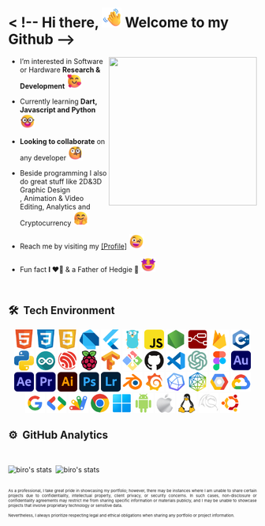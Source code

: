 <!---
it is a ✨ special ✨ repository because its `README.md` (this file) appears on your GitHub profile.
You can click the Preview link to take a look your changes..
--->


<h1 align="left">< !-- Hi there, <img src="./emoji/wave.png" width="40" height="40"/> Welcome to my Github --></h1>
<img align="right" width="300em" height="300em" src="https://raw.githubusercontent.com/robertomarkus/robertomarkus/main/markro-animation.png?raw=true"/>

- I’m interested in Software or Hardware **Research & Development** <img src="./emoji/love.png" width="30" height="30"/>

- Currently learning **Dart, Javascript and Python** <img src="./emoji/colaboration.png" width="30" height="30"/>

- **Looking to collaborate** on any developer <img src="./emoji/monocle.png" width="30" height="30"/>

- Beside programming I also do great stuff like 2D&3D Graphic Design<br>, Animation & Video Editing, Analytics and Cryptocurrency <img src="./emoji/welcome.png" width="30" height="30"/>

- Reach me by visiting my <a href="https://markus-roberto.web.app/">[Profile]</a> <img src="./emoji/winking.png" width="30" height="30"/>

- Fun fact **I ❤️🥑** & a Father of Hedgie 🦔 <img src="./emoji/nicetoseeyou.png" width="30" height="30"/>


<br>

## 🛠 &nbsp;Tech Environment

<p align="center">
  <img src="./logos/html.png" width="40" height="40"/>
  <img src="./logos/css.png" width="40" height="40"/>
  <img src="./logos/js.png" width="40" height="40"/>  
  <img src="./logos/dart.png" width="40" height="40"/>  
  <img src="./logos/flutter.png" width="40" height="40"/>
  <img src="./logos/golang.png" width="40" height="40"/>
  <img src="./logos/javascript.png" width="40" height="40"/>
  <img src="./logos/nodejs.png" width="40" height="40"/>
  <img src="./logos/node-red.png" width="40" height="40"/>
  <img src="./logos/firebase.png" width="40" height="40"/>
  <img src="./logos/c++.png" width="40" height="40"/>
  <img src="./logos/python.png" width="40" height="40"/>
  <img src="./logos/arduino.png" width="40" height="40"/>
  <img src="./logos/espressif.png" width="40" height="40"/>
  <img src="./logos/raspberrypi.png" width="40" height="40"/>
  <img src="./logos/tensorflow.png" width="40" height="40"/>
  <img src="./logos/git.png" width="40" height="40"/>
  <img src="./logos/github.png" width="40" height="40"/>
  <img src="./logos/vscode.png" width="40" height="40"/>
  <img src="./logos/chatgpt.png" width="40" height="40"/>
  <img src="./logos/figma.png" width="40" height="40"/>
  <img src="./logos/au.png" width="40" height="40"/>
  <img src="./logos/ae.png" width="40" height="40"/>
  <img src="./logos/pr.png" width="40" height="40"/>
  <img src="./logos/ai.png" width="40" height="40"/>
  <img src="./logos/ps.png" width="40" height="40"/>
  <img src="./logos/lr.png" width="40" height="40"/>
  <img src="./logos/blender.png" width="40" height="40"/>
  <img src="./logos/grafana.png" width="40" height="40"/>
  <img src="./logos/influxdb.png" width="40" height="40"/>
  <img src="./logos/openjs.png" width="40" height="40"/>
  <img src="./logos/gcp.png" width="40" height="40"/>
  <img src="./logos/gcloud.png" width="40" height="40"/>
  <img src="./logos/google.png" width="40" height="40"/>
  <img src="./logos/gdev.png" width="40" height="40"/>
  <img src="./logos/appscript.png" width="40" height="40"/>
  <img src="./logos/chrome.png" width="40" height="40"/>
  <img src="./logos/windows.png" width="40" height="40"/>
  <img src="./logos/android.png" width="40" height="40"/>
  <img src="./logos/apple.png" width="40" height="40"/>
  <img src="./logos/linux.png" width="40" height="40"/>  
  <img src="./logos/backtrack.png" width="40" height="40"/>
  <img src="./logos/ubuntu.png" width="40" height="40"/>
</p>

<!--
![HTML5](https://img.shields.io/badge/html5-%23E34F26.svg?style=for-the-badge&logo=html5&logoColor=white)&nbsp;
![CSS3](https://img.shields.io/badge/css3-%231572B6.svg?style=for-the-badge&logo=css3&logoColor=white)&nbsp;
![JavaScript](https://img.shields.io/badge/JavaScript-323330?style=for-the-badge&logo=javascript&logoColor=F7DF1E)&nbsp;
![Dart](https://img.shields.io/badge/dart-%230175C2.svg?style=for-the-badge&logo=dart&logoColor=white)&nbsp;
![Flutter](https://img.shields.io/badge/Flutter-%2302569B.svg?style=for-the-badge&logo=Flutter&logoColor=white)&nbsp;
![Go](https://img.shields.io/badge/go-%2300ADD8.svg?style=for-the-badge&logo=go&logoColor=white)&nbsp;
![Firebase](https://img.shields.io/badge/firebase-%23039BE5.svg?style=for-the-badge&logo=firebase)&nbsp;
![MySQL](https://img.shields.io/badge/mysql-%2300f.svg?style=for-the-badge&logo=mysql&logoColor=white)&nbsp;
![PHP](https://img.shields.io/badge/php-%23777BB4.svg?style=for-the-badge&logo=php&logoColor=white)&nbsp;
![Apache](https://img.shields.io/badge/apache-%23D42029.svg?style=for-the-badge&logo=apache&logoColor=white)
![C++](https://img.shields.io/badge/c++-%2300599C.svg?style=for-the-badge&logo=c%2B%2B&logoColor=white)&nbsp;
![Python](https://img.shields.io/badge/python-3670A0?style=for-the-badge&logo=python&logoColor=ffffff)&nbsp;
![Arduino](https://img.shields.io/badge/-Arduino-00979D?style=for-the-badge&logo=Arduino&logoColor=white)&nbsp;
![Raspberry Pi](https://img.shields.io/badge/-RaspberryPi-C51A4A?style=for-the-badge&logo=Raspberry-Pi)&nbsp;
![TensorFlow](https://img.shields.io/badge/TensorFlow-%23FF6F00.svg?style=for-the-badge&logo=TensorFlow&logoColor=white)&nbsp;
![Git](https://img.shields.io/badge/Git-F05032?style=for-the-badge&logo=git&logoColor=white)&nbsp;
![GitHub](https://img.shields.io/badge/github-%23121011.svg?style=for-the-badge&logo=github&logoColor=white)&nbsp;
![Visual Studio Code](https://img.shields.io/badge/Visual_Studio_Code-0078D4?style=for-the-badge&logo=visual%20studio%20code&logoColor=white)&nbsp;
![Adobe Photoshop](https://img.shields.io/badge/adobephotoshop-%2331A8FF.svg?style=for-the-badge&logo=adobephotoshop&logoColor=white)&nbsp;
![Adobe Illustrator](https://img.shields.io/badge/adobeillustrator-%23FF9A00.svg?style=for-the-badge&logo=adobeillustrator&logoColor=white)&nbsp;
![Adobe After Effects](https://img.shields.io/badge/Adobe%20After%20Effects-9999FF.svg?style=for-the-badge&logo=Adobe%20After%20Effects&logoColor=white)&nbsp;
![Adobe Premiere Pro](https://img.shields.io/badge/Adobe%20Premiere%20Pro-9999FF.svg?style=for-the-badge&logo=Adobe%20Premiere%20Pro&logoColor=white)&nbsp;
![Adobe XD](https://img.shields.io/badge/Adobe%20XD-FF61F6?style=for-the-badge&logo=Adobe%20XD&logoColor=white)&nbsp;
![Figma](https://img.shields.io/badge/Figma-F24E1E?style=for-the-badge&logo=figma&logoColor=white)&nbsp;
![Blender](https://img.shields.io/badge/blender-%23F5792A.svg?style=for-the-badge&logo=blender&logoColor=white)&nbsp;
-->

## ⚙️ &nbsp;GitHub Analytics

<br>

<p>
<img width="465em" src="https://github-readme-stats.vercel.app/api?username=lmarkrol&show_icons=true&theme=nightowl" alt="biro's stats"/>&nbsp;
<img width="300em" src="https://github-readme-stats.vercel.app/api/top-langs/?username=lmarkrol&layout=compact&theme=nightowl&show=javascript,dart,python,c++&hide=html,css,scss,javascript,php,tsql,less&langs_count=10" alt="biro's stats"/>

</p>

<!-- [![Top Langs]()](https://github.com/robertomarkus/github-readme-stats) -->

##

<p align="justify" style="font-size: 8px;">
As a professional, I take great pride in showcasing my portfolio; however, there may be instances where I am unable to share certain projects due to confidentiality, intellectual property, client privacy, or security concerns. In such cases, non-disclosure or confidentiality agreements may restrict me from sharing specific information or materials publicly, and I may be unable to showcase projects that involve proprietary technology or sensitive data. <br><br>Nevertheless, I always prioritize respecting legal and ethical obligations when sharing any portfolio or project information.
</p>

<br>
